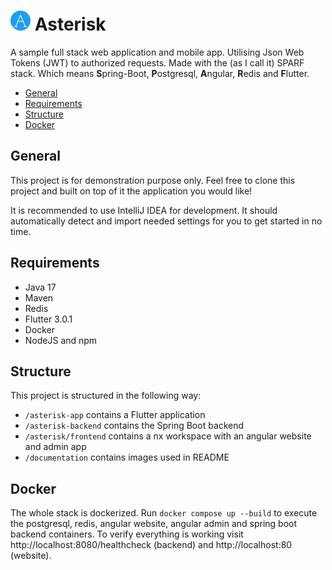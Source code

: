 # ![Logo](./documentation/asterisk_logo.png) Asterisk

A sample full stack web application and mobile app. Utilising Json Web Tokens (JWT) to authorized requests. Made with the (as I call it) SPARF stack. Which means
**S**pring-Boot, **P**ostgresql, **A**ngular, **R**edis and **F**lutter.

- [General](#general)
- [Requirements](#requirements)
- [Structure](#structure)
- [Docker](#docker)

## General
This project is for demonstration purpose only. Feel free to clone this project and built
on top of it the application you would like!

It is recommended to use IntelliJ IDEA for development. It should automatically
detect and import needed settings for you to get started in no time.

## Requirements
* Java 17
* Maven
* Redis
* Flutter 3.0.1
* Docker
* NodeJS and npm

## Structure
This project is structured in the following way:
* ``/asterisk-app`` contains a Flutter application
* ``/asterisk-backend`` contains the Spring Boot backend
* ``/asterisk/frontend`` contains a nx workspace with an angular website and admin app
* ``/documentation`` contains images used in README

## Docker
The whole stack is dockerized. Run ``docker compose up --build`` to execute the postgresql, redis, angular website, angular admin and spring boot backend containers.
To verify everything is working visit http://localhost:8080/healthcheck (backend) and http://localhost:80 (website).